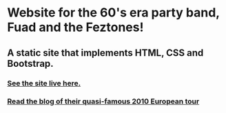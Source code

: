 # Website for the 60's era party band, Fuad and the Feztones!

## A static site that implements HTML, CSS and Bootstrap.

### [See the site live here.](https://fuadandthefeztones.com/)
### [Read the blog of their quasi-famous 2010 European tour](http://feztonesineurope.blogspot.ca/)

